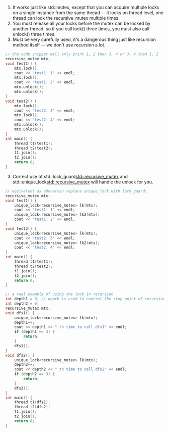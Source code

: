 1. It works just like std::mutex, except that you can acquire multiple locks on a single instance from the same thread -- it locks on thread level, one thread can lock the recursive_mutex multiple times.
3. You must release all your locks before the mutex can be locked by another thread, so if you call lock() three times, you must also call unlock() three times.
4. Must be very carefully used, it's a dangerous thing just like recursion method itself -- we don't use recursion a lot.
```cpp
// the code snippet will only print 1, 2 then 3, 4 or 3, 4 then 1, 2
recursive_mutex mtx;
void test1() {
    mtx.lock();
    cout << "test1: 1" << endl;
    mtx.lock();
    cout << "test1: 2" << endl;
    mtx.unlock();
    mtx.unlock();
}
void test2() {
    mtx.lock();
    cout << "test2: 3" << endl;
    mtx.lock();
    cout << "test2: 4" << endl;
    mtx.unlock();
    mtx.unlock();
}
int main() {
    thread t1(test1);
    thread t2(test2);
    t1.join();
    t2.join();
    return 0;
}
```
3. Correct use of std::lock_guard<std::recursive_mutex> and std::unique_lock<std::recursive_mutex> will handle the unlock for you.
```cpp
// equivalent as above(can replace unique_lock with lock_guard)
recursive_mutex mtx;
void test1() {
    unique_lock<recursive_mutex> lk(mtx);
    cout << "test1: 1" << endl;
    unique_lock<recursive_mutex> lk2(mtx);
    cout << "test1: 2" << endl;
}
void test2() {
    unique_lock<recursive_mutex> lk(mtx);
    cout << "test2: 3" << endl;
    unique_lock<recursive_mutex> lk2(mtx);
    cout << "test2: 4" << endl;
}
int main() {
    thread t1(test1);
    thread t2(test2);
    t1.join();
    t2.join();
    return 0;
}

// a real example of using the lock in recursion
int depth1 = 0; // depth is used to control the stop point of recursion, in real world if you are dfs a tree then the end will be after visiting of the leaf node
int depth2 = 0; 
recursive_mutex mtx;
void dfs1() {
    unique_lock<recursive_mutex> lk(mtx);
    depth1++;
    cout << depth1 << " th time to call dfs1" << endl;
    if (depth1 == 3) {
        return;
    }
    dfs1();
}
void dfs2() {
    unique_lock<recursive_mutex> lk(mtx);
    depth2++;
    cout << depth2 << " th time to call dfs2" << endl;
    if (depth2 == 3) {
        return;
    }
    dfs2();
}
int main() {
    thread t1(dfs1);
    thread t2(dfs2);
    t1.join();
    t2.join();
    return 0;
}
```
